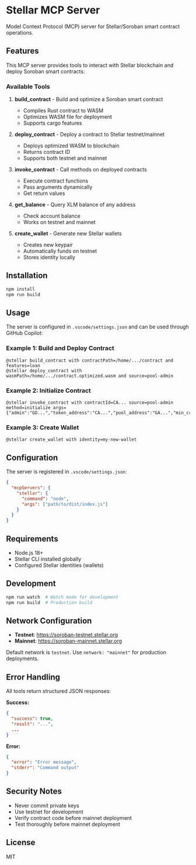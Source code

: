 # Stellar MCP Server

Model Context Protocol (MCP) server for Stellar/Soroban smart contract operations.

## Features

This MCP server provides tools to interact with Stellar blockchain and deploy Soroban smart contracts:

### Available Tools

1. **build_contract** - Build and optimize a Soroban smart contract
   - Compiles Rust contract to WASM
   - Optimizes WASM file for deployment
   - Supports cargo features

2. **deploy_contract** - Deploy a contract to Stellar testnet/mainnet
   - Deploys optimized WASM to blockchain
   - Returns contract ID
   - Supports both testnet and mainnet

3. **invoke_contract** - Call methods on deployed contracts
   - Execute contract functions
   - Pass arguments dynamically
   - Get return values

4. **get_balance** - Query XLM balance of any address
   - Check account balance
   - Works on testnet and mainnet

5. **create_wallet** - Generate new Stellar wallets
   - Creates new keypair
   - Automatically funds on testnet
   - Stores identity locally

## Installation

```bash
npm install
npm run build
```

## Usage

The server is configured in `.vscode/settings.json` and can be used through GitHub Copilot:

### Example 1: Build and Deploy Contract

```
@stellar build_contract with contractPath=/home/.../contract and features=loan
@stellar deploy_contract with wasmPath=/home/.../contract.optimized.wasm and source=pool-admin
```

### Example 2: Initialize Contract

```
@stellar invoke_contract with contractId=CA... source=pool-admin method=initialize args={"admin":"GD...","token_address":"CA...","pool_address":"GA...","min_credit_score":"700"}
```

### Example 3: Create Wallet

```
@stellar create_wallet with identity=my-new-wallet
```

## Configuration

The server is registered in `.vscode/settings.json`:

```json
{
  "mcpServers": {
    "stellar": {
      "command": "node",
      "args": ["path/to/dist/index.js"]
    }
  }
}
```

## Requirements

- Node.js 18+
- Stellar CLI installed globally
- Configured Stellar identities (wallets)

## Development

```bash
npm run watch  # Watch mode for development
npm run build  # Production build
```

## Network Configuration

- **Testnet**: https://soroban-testnet.stellar.org
- **Mainnet**: https://soroban-mainnet.stellar.org

Default network is `testnet`. Use `network: "mainnet"` for production deployments.

## Error Handling

All tools return structured JSON responses:

**Success:**
```json
{
  "success": true,
  "result": "...",
  ...
}
```

**Error:**
```json
{
  "error": "Error message",
  "stderr": "Command output"
}
```

## Security Notes

- Never commit private keys
- Use testnet for development
- Verify contract code before mainnet deployment
- Test thoroughly before mainnet deployment

## License

MIT
